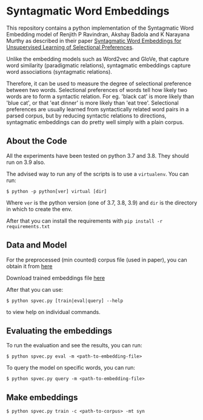 # Syntagmatic Word Embeddings

This repository contains a python implementation of the Syntagmatic Word Embedding model of Renjith
P Ravindran, Akshay Badola and K Narayana Murthy as described in their paper [Syntagmatic Word
Embeddings for Unsupervised Learning of Selectional
Preferences](http://aclanthology.org/2021.repl4nlp-1.22/).

Unlike the embedding models such as Word2vec and GloVe, that capture word similarity (paradigmatic
relations), syntagmatic embeddings capture word associations (syntagmatic relations).

Therefore, it can be used to measure the degree of selectional preference between two words.
Selectional preferences of words tell how likely two words are to form a syntactic relation.  For
eg. 'black cat' is more likely than 'blue cat', or that 'eat dinner' is more likely than 'eat tree'.
Selectional preferences are usually learned from syntactically related word pairs in a parsed
corpus, but by reducing syntactic relations to directions, syntagmatic embeddings can do pretty well
simply with a plain corpus.


## About the Code

All the experiments have been tested on python 3.7 and 3.8. They should run on 3.9 also.

The advised way to run any of the scripts is to use a `virtualenv`. You can run:

```
$ python -p python[ver] virtual [dir]
```

Where `ver` is the python version (one of 3.7, 3.8, 3.9) and `dir` is the directory in which to
create the env.

After that you can install the requirements with `pip install -r requirements.txt`

## Data and Model

For the preprocessed (min counted) corpus file (used in paper), you can obtain it from [here](https://drive.google.com/file/d/1fE5kSBHct3bnZE0_NOh3mxixZHdKmPGJ/view?usp=sharing)

Download trained embeddings file [here](https://drive.google.com/file/d/1CQ--9Shrls0kf6pdoza8dDBWNe1SLBd2/view?usp=sharing)

After that you can use:

```
$ python spvec.py [train|eval|query] --help
```

to view help on individual commands.

## Evaluating the embeddings

To run the evaluation and see the results, you can run:

```
$ python spvec.py eval -m <path-to-embedding-file>
```

To query the model on specific words, you can run:

```
$ python spvec.py query -m <path-to-embedding-file>
```


## Make embeddings

```
$ python spvec.py train -c <path-to-corpus> -mt syn
```
